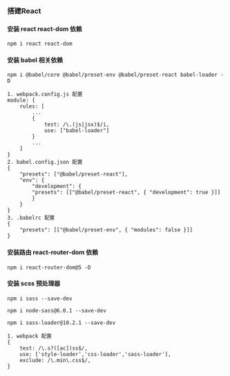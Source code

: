 ### 搭建React
#### 安装 react react-dom 依赖

    npm i react react-dom

#### 安装 babel 相关依赖

    npm i @babel/core @babel/preset-env @babel/preset-react babel-loader -D 

    1. webpack.config.js 配置
    module: {
        rules: [
            ...
            {
                test: /\.(js|jsx)$/i,
                use: ["babel-loader"]
            }
            ...
        ]
    }
    2. babel.config.json 配置
    {
        "presets": ["@babel/preset-react"],
        "env": {
            "development": {
            "presets": [["@babel/preset-react", { "development": true }]]
            }
        }
    }
    3. .babelrc 配置
    {
        "presets": [["@babel/preset-env", { "modules": false }]]
    }


#### 安装路由 react-router-dom 依赖

    npm i react-router-dom@5 -D


#### 安装 scss 预处理器

    npm i sass --save-dev

    npm i node-sass@6.0.1 --save-dev

    npm i sass-loader@10.2.1 --save-dev
   
    1. webpack 配置
    {
        test: /\.s?([ac])ss$/,
        use: ['style-loader','css-loader','sass-loader'],
        exclude: /\.min\.css$/,
    }






